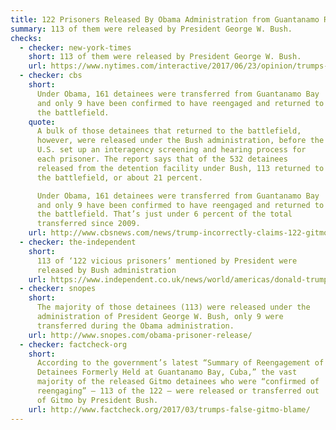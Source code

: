 ```yaml
---
title: 122 Prisoners Released By Obama Administration from Guantanamo Returned to Battlefield
summary: 113 of them were released by President George W. Bush.
checks:
  - checker: new-york-times
    short: 113 of them were released by President George W. Bush.
    url: https://www.nytimes.com/interactive/2017/06/23/opinion/trumps-lies.html
  - checker: cbs
    short:
      Under Obama, 161 detainees were transferred from Guantanamo Bay
      and only 9 have been confirmed to have reengaged and returned to
      the battlefield.
    quote:
      A bulk of those detainees that returned to the battlefield,
      however, were released under the Bush administration, before the
      U.S. set up an interagency screening and hearing process for
      each prisoner. The report says that of the 532 detainees
      released from the detention facility under Bush, 113 returned to
      the battlefield, or about 21 percent.

      Under Obama, 161 detainees were transferred from Guantanamo Bay
      and only 9 have been confirmed to have reengaged and returned to
      the battlefield. That’s just under 6 percent of the total
      transferred since 2009.
    url: http://www.cbsnews.com/news/trump-incorrectly-claims-122-gitmo-detainees-released-under-obama-returned-to-battlefield/
  - checker: the-independent
    short:
      113 of ‘122 vicious prisoners’ mentioned by President were
      released by Bush administration
    url: https://www.independent.co.uk/news/world/americas/donald-trump-guantanamo-barack-obama-vicious-prisoners-122-terrorists-released-bush-administration-a7616096.html
  - checker: snopes
    short:
      The majority of those detainees (113) were released under the
      administration of President George W. Bush, only 9 were
      transferred during the Obama administration.
    url: http://www.snopes.com/obama-prisoner-release/
  - checker: factcheck-org
    short:
      According to the government’s latest “Summary of Reengagement of
      Detainees Formerly Held at Guantanamo Bay, Cuba,” the vast
      majority of the released Gitmo detainees who were “confirmed of
      reengaging” — 113 of the 122 — were released or transferred out
      of Gitmo by President Bush.
    url: http://www.factcheck.org/2017/03/trumps-false-gitmo-blame/
---
```

